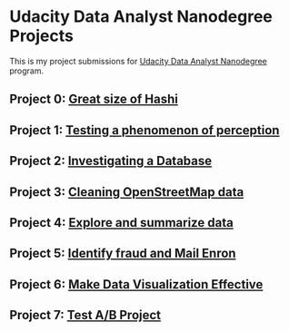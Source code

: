 # Udacity Data Analyst Nanodegree Projects

This is my project submissions for [Udacity Data Analyst Nanodegree](https://www.udacity.com/course/data-analyst-nanodegree--nd002) program.

## Project 0: [Great size of Hashi](https://github.com/marciocamello/udacity/tree/master/projects/p0-great-size-of-hashi)

## Project 1: [Testing a phenomenon of perception](https://github.com/marciocamello/udacity/tree/master/p1-projects/pesting-a-phenomenon-of-perception)

## Project 2: [Investigating a Database](https://github.com/marciocamello/udacity/tree/master/projects/p2-investigating-a-database)

## Project 3: [Cleaning OpenStreetMap data](https://github.com/marciocamello/udacity/tree/master/projects/p3-cleaning-openstreetmap-data)

## Project 4: [Explore and summarize data](https://github.com/marciocamello/udacity/tree/master/projects/p4-explore-and-summarize-data)

## Project 5: [Identify fraud and Mail Enron](https://github.com/marciocamello/udacity/tree/master/projects/p5-identify-fraud-and-mail-enron)

## Project 6: [Make Data Visualization Effective](https://github.com/marciocamello/udacity/tree/master/projects/p6-make-data-visualization-effective)

## Project 7: [Test A/B Project](https://github.com/marciocamello/udacity/tree/master/projects/p7-test-ab-project)
